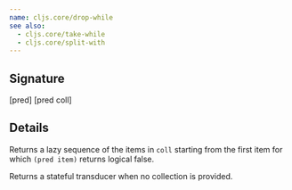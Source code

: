 ```yaml
---
name: cljs.core/drop-while
see also:
  - cljs.core/take-while
  - cljs.core/split-with
---
```


## Signature
[pred]
[pred coll]


## Details

Returns a lazy sequence of the items in `coll` starting from the first item for
which `(pred item)` returns logical false.

Returns a stateful transducer when no collection is provided.
